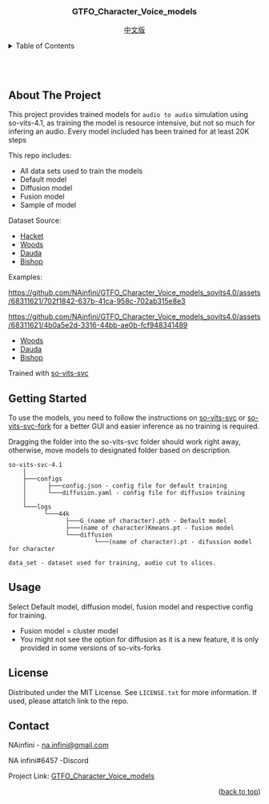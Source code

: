 <!-- Improved compatibility of back to top link: See: https://github.com/othneildrew/Best-README-Template/pull/73 -->
<a name="readme-top"></a>
<!--
*** Thanks for checking out the Best-README-Template. If you have a suggestion
*** that would make this better, please fork the repo and create a pull request
*** or simply open an issue with the tag "enhancement".
*** Don't forget to give the project a star!
*** Thanks again! Now go create something AMAZING! :D
-->



<!-- PROJECT LOGO -->
<br />
<div align="center">

  <h3 align="center">GTFO_Character_Voice_models</h3>
  
  [中文版](README_ZH.md)
</div>

  


<!-- TABLE OF CONTENTS -->
<details>
  <summary>Table of Contents</summary>
  <ol>
    <li>
      <a href="#about-the-project">About The Project</a>
    </li>
    <li>
      <a href="#getting-started">Getting Started</a>
    </li>
    <li><a href="#license">License</a></li>
    <li><a href="#contact">Contact</a></li>
  </ol>
</details>

<br/></br>
<!-- ABOUT THE PROJECT -->
## About The Project


This project provides trained models for `audio to audio` simulation using so-vits-4.1, as training the model is resource intensive, but not so much for infering an audio. Every model included has been trained for at least 20K steps

This repo includes:
* All data sets used to train the models
* Default model
* Diffusion model
* Fusion model
* Sample of model



Dataset Source:
* [Hacket](https://youtu.be/eX5f9dVZP2A)
* [Woods](https://www.youtube.com/watch?v=UE5h4AowjoU)
* [Dauda](https://www.youtube.com/watch?v=kgdOFGUQMVA)
* [Bishop](https://www.youtube.com/watch?v=OJp-yALvqGU)

Examples:

https://github.com/NAinfini/GTFO_Character_Voice_models_sovits4.0/assets/68311621/702f1842-637b-41ca-958c-702ab315e8e3

https://github.com/NAinfini/GTFO_Character_Voice_models_sovits4.0/assets/68311621/4b0a5e2d-3316-44bb-ae0b-fcf948341489

* [Woods](so-vits-svc-4.1/Example_Audio/TestAudio_Woods.mp4)
* [Dauda](so-vits-svc-4.1/Example_Audio/TestAudio_Dauda.mp4)
* [Bishop](so-vits-svc-4.1/Example_Audio/TestAudio_Bishop.mp4)

Trained with [so-vits-svc](https://github.com/svc-develop-team/so-vits-svc/tree/4.0)



<!-- GETTING STARTED -->
## Getting Started

To use the models, you need to follow the instructions on [so-vits-svc](https://github.com/svc-develop-team/so-vits-svc/tree/4.0) or [so-vits-svc-fork](https://github.com/voicepaw/so-vits-svc-fork) for a better GUI and easier inference as no training is required.


Dragging the folder into the so-vits-svc folder should work right away, otherwise, move models to designated folder based on description.
```
so-vits-svc-4.1
    │
    ├───configs
    │      ├───config.json - config file for default training
    │      └───diffusion.yaml - config file for diffusion training
    │   
    └───logs
          └───44k
                ├───G_(name of character).pth - Default model
                ├───(name of character)Kmeans.pt - fusion model
                └───diffusion
                        └───(name of character).pt - difussion model for character

data_set - dataset used for training, audio cut to slices.
```

<!-- USAGE EXAMPLES -->
## Usage

Select Default model, diffusion model, fusion model and respective config for training.

* Fusion model = cluster model
* You might not see the option for diffusion as it is a new feature, it is only provided in some versions of so-vits-forks





<!-- LICENSE -->
## License

Distributed under the MIT License. See `LICENSE.txt` for more information.
If used, please attatch link to the repo.



<!-- CONTACT -->
## Contact

NAinfini - na.infini@gmail.com

NA infini#6457 -Discord

Project Link: [GTFO_Character_Voice_models](https://github.com/NAinfini/GTFO_Character_Voice_models_sovits4.0)

<p align="right">(<a href="#readme-top">back to top</a>)</p>

